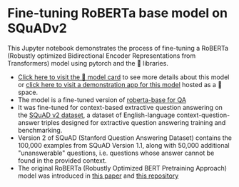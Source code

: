 # Fine-tuning RoBERTa base model on SQuADv2

This Jupyter notebook demonstrates the process of fine-tuning a RoBERTa (Robustly optimized Bidirectional Encoder Representations from Transformers) model using pytorch and the 🤗 libraries.

* [Click here to visit the 🤗 model card](https://huggingface.co/etweedy/roberta-base-squad-v2) to see more details about this model or [click here to visit a demonstration app for this model](https://huggingface.co/spaces/etweedy/roberta-squad-v2) hosted as a 🤗 space.
* The model is a fine-tuned version of [roberta-base for QA](https://huggingface.co/roberta-base)
* It was fine-tuned for context-based extractive question answering on the [SQuAD v2 dataset](https://huggingface.co/datasets/squad_v2), a dataset of English-language context-question-answer triples designed for extractive question answering training and benchmarking.
* Version 2 of SQuAD (Stanford Question Answering Dataset) contains the 100,000 examples from SQuAD Version 1.1, along with 50,000 additional "unanswerable" questions, i.e. questions whose answer cannot be found in the provided context.
* The original RoBERTa (Robustly Optimized BERT Pretraining Approach) model was introduced in [this paper](https://arxiv.org/abs/1907.11692) and [this repository](https://github.com/facebookresearch/fairseq/tree/main/examples/roberta)